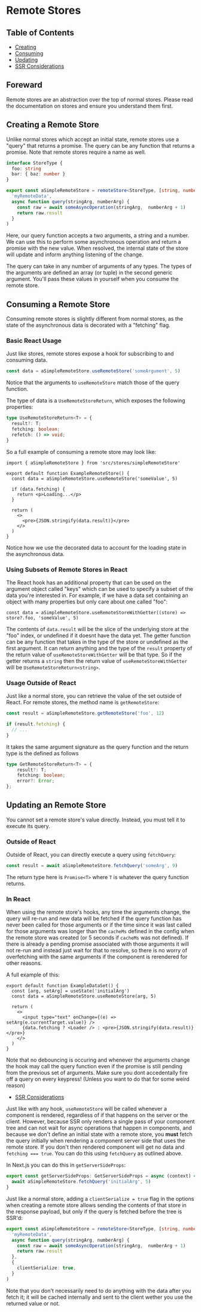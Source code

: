 # Remote Stores

## Table of Contents

- [Creating](#create)
- [Consuming](#consume)
- [Updating](#update)
- [SSR Considerations](#ssr)

## Foreward

Remote stores are an abstraction over the top of normal stores. Please read the documentation on
stores and ensure you understand them first.

## <a id="create">Creating a Remote Store</a>

Unlike normal stores which accept an initial state, remote stores use a "query" that returns a promise. The
query can be any function that returns a promise. Note that remote stores require a name as well.

```ts
interface StoreType {
  foo: string
  bar: { baz: number }
}

export const aSimpleRemoteStore = remoteStore<StoreType, [string, number]>(
  'myRemoteData',
  async function query(stringArg, numberArg) {
    const raw = await someAsyncOperation(stringArg,  numberArg + 1)
    return raw.result
  }
)
```

Here, our query function accepts a two arguments, a string and a number. We can use this
to perform some asynchronous operation and return a promise with the new value. When resolved, the internal
state of the store will update and inform anything listening of the change.

The query can take in any number of arguments of any types. The types of the arguments are defined an array (or tuple)
in the second generic argument. You'll pass these values in yourself when you consume the remote store.

## <a id="consume">Consuming a Remote Store</a>

Consuming remote stores is slightly different from normal stores, as the state of the asynchronous data
is decorated with a "fetching" flag.

### Basic React Usage

Just like stores, remote stores expose a hook for subscribing to and consuming data.

```ts
const data = aSimpleRemoteStore.useRemoteStore('someArgument', 5)
```

Notice that the arguments to `useRemoteStore` match those of the query function.

The type of data is a `UseRemoteStoreReturn`, which exposes the following properties:

```ts
type UseRemoteStoreReturn<T> = {
  result?: T;
  fetching: boolean;
  refetch: () => void;
}
```

So a full example of consuming a remote store may look like:

```tsx
import { aSimpleRemoteStore } from 'src/stores/simpleRemoteStore'

export default function ExampleRemoteStore() {
  const data = aSimpleRemoteStore.useRemoteStore('someValue', 5)

  if (data.fetching) {
    return <p>Loading...</p>
  }

  return (
    <>
      <pre>{JSON.stringify(data.result)}</pre>
    </>
  )
}
```

Notice how we use the decorated data to account for the loading state in the asynchronous data.

### Using Subsets of Remote Stores in React

The React hook has an additional property that can be used on the argument object called "keys" which can be used
to specify a subset of the data you're interested in. For example, if we have a data set containing an object with
many properties but only care about one called "foo":

```tsx
const data = aSimpleRemoteStore.useRemoteStoreWithGetter((store) => store?.foo, 'someValue', 5)
```

The contents of `data.result` will be the slice of the underlying store at the "foo" index, or undefined if it doesnt have the data yet.
The getter function can be any function that takes in the type of the store or undefined as the first argument. It can return anything and the type of the `result` property of the return value of `useRemoteStoreWithGetter` will be that type. So if the getter returns a `string` then the return value of `useRemoteStoreWithGetter` will be `UseRemoteStoreReturn<string>`.

### Usage Outside of React

Just like a normal store, you can retrieve the value of the set outside of React. For remote stores, the method name
is `getRemoteStore`:

```ts
const result = aSimpleRemoteStore.getRemoteStore('foo', 12)

if (result.fetching) {
  // ...
}
```

It takes the same argument signature as the query function and the return type is the defined as follows
```ts
type GetRemoteStoreReturn<T> = {
    result?: T;
    fetching: boolean;
    error?: Error;
};
```

## <a id="update">Updating an Remote Store</a>

You cannot set a remote store's value directly. Instead, you must tell it to execute its query.

### Outside of React

Outside of React, you can directly execute a query using `fetchQuery`:

```ts
const result = await aSimpleRemoteStore.fetchQuery('someArg', 9)
```

The return type here is `Promise<T>` where `T` is whatever the query function returns.

### In React

When using the remote store's hooks, any time the arguments change, the query will re-run and new data will be fetched if
the query function has never been called for those arguments or if the time since it was last called for those arguments was longer
than the `cacheMs` defined in the config when the remote store was created (or 5 seconds if `cacheMs` was not defined). If there is already
a pending promise associated with those arguments it will not re-run and instead just wait for that to resolve, so there is no worry of
overfetching with the same arguments if the component is rerendered for other reasons.

A full example of this:
```tsx
export default function ExampleDataSet() {
  const [arg, setArg] = useState('initialArg')
  const data = aSimpleRemoteStore.useRemoteStore(arg, 5)

  return (
    <>
      <input type="text" onChange={(e) => setArg(e.currentTarget.value)} />
      {data.fetching ? <Loader /> : <pre>{JSON.stringify(data.result)}</pre>}
    </>
  )
}
```

Note that no debouncing is occuring and whenever the arguments change the hook may call the query function even if the promise is still
pending from the previous set of arguments. Make sure you dont accedentally fire off a query on every keypress! (Unless you want to do that
for some weird reason)

- [SSR Considerations](#ssr)

Just like with any hook, `useRemoteStore` will be called whenever a component is rendered, regardless of if that happens
on the server or the client. However, because SSR only renders a single pass of your component tree and can not wait for async operations that
happen in components, and because we don't define an initial state with a remote store, you **must** fetch the query initially
when rendering a component server side that uses the remote store. If you don't then rendered component will get no data and `fetching === true`.
You can do this using `fetchQuery` as outlined above.

In Next.js you can do this in `getServerSideProps`:

```ts
export const getServerSideProps: GetServerSideProps = async (context) => {
  await aSimpleRemoteStore.fetchQuery('initialArg', 5)
}
```

Just like a normal store, adding a `clientSerialize = true` flag in the options when creating a remote store allows
sending the contents of that store in the response payload, but only if the query is fetched before the tree is SSR'd:

```ts
export const aSimpleRemoteStore = remoteStore<StoreType, [string, number]>(
  'myRemoteData',
  async function query(stringArg, numberArg) {
    const raw = await someAsyncOperation(stringArg,  numberArg + 1)
    return raw.result
  },
  {
    clientSerialize: true,
  }
)
```

Note that you don't necessarily need to do anything with the data after you fetch it; it will be cached internally
and sent to the client wether you use the returned value or not.

